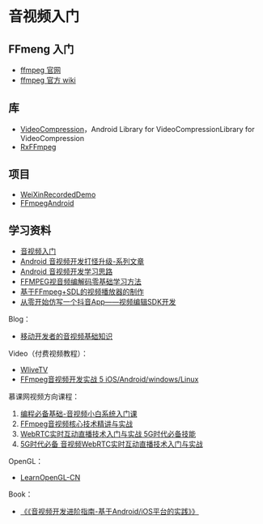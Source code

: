 # 音视频入门

## FFmeng 入门

- [ffmpeg 官网](https://ffmpeg.org/)
- [ffmpeg 官方 wiki](https://trac.ffmpeg.org/wiki)

## 库

- [VideoCompression](https://github.com/RudreshJR/VideoCompression)，Android Library for VideoCompressionLibrary for VideoCompression
- [RxFFmpeg](https://github.com/microshow/RxFFmpeg)

## 项目

- [WeiXinRecordedDemo](https://github.com/Zhaoss/WeiXinRecordedDemo)
- [FFmpegAndroid](https://github.com/xufuji456/FFmpegAndroid)

## 学习资料

- [音视频入门](https://www.ihubin.com/archives/)
- [Android 音视频开发打怪升级-系列文章](https://github.com/ChenLittlePing/LearningVideo)
- [Android 音视频开发学习思路](https://www.cnblogs.com/renhui/p/7452572.html)
- [FFMPEG视音频编解码零基础学习方法](http://blog.csdn.net/leixiaohua1020/article/details/15811977)
- [基于FFmpeg+SDL的视频播放器的制作](http://blog.csdn.net/leixiaohua1020/article/details/47068015)
- [从零开始仿写一个抖音App——视频编辑SDK开发](https://www.jianshu.com/p/11b7cdf0801a)

Blog：

- [移动开发者的音视频基础知识](https://mp.weixin.qq.com/s/kZ1qhrk3SOCSVk2pszyPCw)

Video（付费视频教程）：

- [WliveTV](https://github.com/wanliyang1990/WliveTV)
- [FFmpeg音视频开发实战 5 iOS/Android/windows/Linux](https://edu.csdn.net/course/detail/2314)

慕课网视频方向课程：

1. [编程必备基础-音视频小白系统入门课](https://coding.imooc.com/class/415.html)
2. [FFmpeg音视频核心技术精讲与实战](https://coding.imooc.com/class/chapter/279.html)
3. [WebRTC实时互动直播技术入门与实战 5G时代必备技能](https://coding.imooc.com/class/chapter/329.html)
4. [5G时代必备 音视频WebRTC实时互动直播技术入门与实战](https://coding.imooc.com/class/329.html)

OpenGL：

- [LearnOpenGL-CN](https://github.com/LearnOpenGL-CN/LearnOpenGL-CN)

Book：

- [《《音视频开发进阶指南-基于Android/iOS平台的实践》》](http://www.music-video.cn/category/%e9%9f%b3%e8%a7%86%e9%a2%91%e6%9d%83%e5%a8%81%e6%8c%87%e5%8d%97-%e7%9b%ae%e5%bd%95/)
